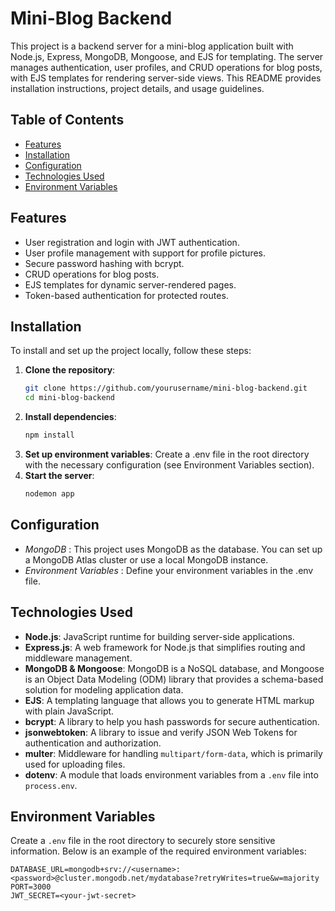 # Mini-Blog Backend

This project is a backend server for a mini-blog application built with Node.js, Express, MongoDB, Mongoose, and EJS for templating. The server manages authentication, user profiles, and CRUD operations for blog posts, with EJS templates for rendering server-side views. This README provides installation instructions, project details, and usage guidelines.

## Table of Contents

- [Features](#features)
- [Installation](#installation)
- [Configuration](#configuration)
- [Technologies Used](#technologies-used)
- [Environment Variables](#environment-variables)

## Features

- User registration and login with JWT authentication.
- User profile management with support for profile pictures.
- Secure password hashing with bcrypt.
- CRUD operations for blog posts.
- EJS templates for dynamic server-rendered pages.
- Token-based authentication for protected routes.

## Installation

To install and set up the project locally, follow these steps:

1. **Clone the repository**:
   ```bash
   git clone https://github.com/yourusername/mini-blog-backend.git
   cd mini-blog-backend
2. **Install dependencies**:
   ```bash
   npm install
3. **Set up environment variables**: Create a .env file in the root directory with the necessary configuration (see Environment Variables section).
4. **Start the server**: 
   ```bash
   nodemon app
## Configuration
- *MongoDB* : This project uses MongoDB as the database. You can set up a MongoDB Atlas cluster or use a local MongoDB instance.
- *Environment Variables* : Define your environment variables in the .env file.
## Technologies Used

- **Node.js**: JavaScript runtime for building server-side applications.
- **Express.js**: A web framework for Node.js that simplifies routing and middleware management.
- **MongoDB & Mongoose**: MongoDB is a NoSQL database, and Mongoose is an Object Data Modeling (ODM) library that provides a schema-based solution for modeling application data.
- **EJS**: A templating language that allows you to generate HTML markup with plain JavaScript.
- **bcrypt**: A library to help you hash passwords for secure authentication.
- **jsonwebtoken**: A library to issue and verify JSON Web Tokens for authentication and authorization.
- **multer**: Middleware for handling `multipart/form-data`, which is primarily used for uploading files.
- **dotenv**: A module that loads environment variables from a `.env` file into `process.env`.

## Environment Variables

Create a `.env` file in the root directory to securely store sensitive information. Below is an example of the required environment variables:

```plaintext
DATABASE_URL=mongodb+srv://<username>:<password>@cluster.mongodb.net/mydatabase?retryWrites=true&w=majority
PORT=3000
JWT_SECRET=<your-jwt-secret>
